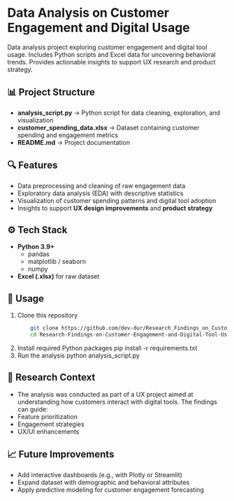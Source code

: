 # Data Analysis on Customer Engagement and Digital Usage
Data analysis project exploring customer engagement and digital tool usage. Includes Python scripts and Excel data for uncovering behavioral trends. Provides actionable insights to support UX research and product strategy.

## 📊 Project Structure
- **analysis_script.py** → Python script for data cleaning, exploration, and visualization  
- **customer_spending_data.xlsx** → Dataset containing customer spending and engagement metrics  
- **README.md** → Project documentation  

## 🔍 Features
- Data preprocessing and cleaning of raw engagement data  
- Exploratory data analysis (EDA) with descriptive statistics  
- Visualization of customer spending patterns and digital tool adoption  
- Insights to support **UX design improvements** and **product strategy**  

## ⚙️ Tech Stack
- **Python 3.9+**  
  - pandas  
  - matplotlib / seaborn  
  - numpy  
- **Excel (.xlsx)** for raw dataset  

## 🚀 Usage
1. Clone this repository  
   ```bash
       git clone https://github.com/dev-dur/Research_Findings_on_Customer_Engagement_and_Digital_Tool_Usage.git
       cd Research-Findings-on-Customer-Engagement-and-Digital-Tool-Usage
2. Install required Python packages
      pip install -r requirements.txt
3. Run the analysis
      python analysis_script.py

## 📌 Research Context
- The analysis was conducted as part of a UX project aimed at understanding how customers interact with digital tools. The findings can guide:
- Feature prioritization
- Engagement strategies
- UX/UI enhancements

## 📈 Future Improvements
- Add interactive dashboards (e.g., with Plotly or Streamlit)
- Expand dataset with demographic and behavioral attributes
- Apply predictive modeling for customer engagement forecasting
